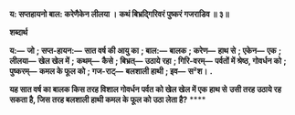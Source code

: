 **य: सप्तहायनो बाल: करेणैकेन लीलया ।** **कथं बिभ्रद्गिरिवरं पुष्करं गजराडिव ॥ ३॥** 

**शब्दार्थ** 

**य:—** **जो** **; सप्त-हायन:—** **सात वर्ष की आयु का** **; बाल:—** **बालक** **; करेण—** **हाथ से** **; एकेन—** **एक** **; लीलया—** **खेल खेल में** **;** **कथम्—** **कैसे** **; बिभ्रत्—** **उठाये रहा** **; गिरि-वरम्—** **पर्वतों में श्रेष्ठ, गोवर्धन को** **; पुष्करम्—** **कमल के फूल को** **; गज-राट्—** **बलशाली हाथी** **; इव—** **स²श।** **.** 

**यह सात वर्ष का बालक किस तरह विशाल गोवर्धन पर्वत को खेल खेल में एक हाथ से** **उसी तरह उठाये रह सकता है, जिस तरह बलशाली हाथी कमल के फूल को उठा लेता है?** **** 